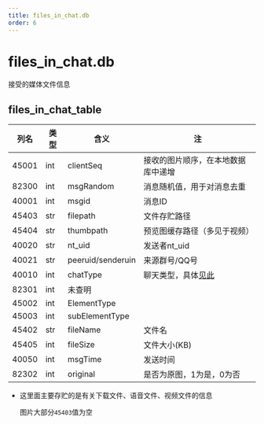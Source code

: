 ```yaml
---
title: files_in_chat.db
order: 6
---
```


# files_in_chat.db
接受的媒体文件信息
## files_in_chat_table

| 列名  | 类型 | 含义              | 注                                               |
| ----- | ---- | ----------------- | ------------------------------------------------ |
| 45001 | int  | clientSeq         | 接收的图片顺序，在本地数据库中递增               |
| 82300 | int  | msgRandom         | 消息随机值，用于对消息去重                       |
| 40001 | int  | msgid             | 消息ID                                           |
| 45403 | str  | filepath          | 文件存贮路径                                     |
| 45404 | str  | thumbpath         | 预览图缓存路径（多见于视频）                     |
| 40020 | str  | nt_uid            | 发送者nt_uid                                     |
| 40021 | str  | peeruid/senderuin | 来源群号/QQ号                                    |
| 40010 | int  | chatType          | 聊天类型，具体[见此](/view/db文件分析/nt_msg.db) |
| 82301 | int  | 未查明            |                                                  |
| 45002 | int  | ElementType       |                                                  |
| 45003 | int  | subElementType    |                                                  |
| 45402 | str  | fileName          | 文件名                                           |
| 45405 | int  | fileSize          | 文件大小(KB)                                     |
| 40050 | int  | msgTime           | 发送时间                                         |
| 82302 | int  | original          | 是否为原图，1为是，0为否                         |

* 这里面主要存贮的是有关下载文件、语音文件、视频文件的信息

  图片大部分`45403`值为空







